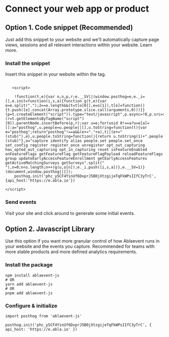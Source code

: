 # Connect your web app or product
## Option 1. Code snippet (Recommended)

Just add this snippet to your website and we'll automatically capture page views, sessions and all relevant interactions within your website. Learn more.

### Install the snippet

Insert this snippet in your website within the <head> tag.

````

   <script>

    !function(t,e){var o,n,p,r;e.__SV||(window.posthog=e,e._i=[],e.init=function(i,s,a){function g(t,e){var o=e.split(".");2==o.length&&(t=t[o[0]],e=o[1]),t[e]=function(){t.push([e].concat(Array.prototype.slice.call(arguments,0)))}}(p=t.createElement("script")).type="text/javascript",p.async=!0,p.src=s.api_host+"/static/array.js",(r=t.getElementsByTagName("script")[0]).parentNode.insertBefore(p,r);var u=e;for(void 0!==a?u=e[a]=[]:a="posthog",u.people=u.people||[],u.toString=function(t){var e="posthog";return"posthog"!==a&&(e+="."+a),t||(e+=" (stub)"),e},u.people.toString=function(){return u.toString(1)+".people (stub)"},o="capture identify alias people.set people.set_once set_config register register_once unregister opt_out_capturing has_opted_out_capturing opt_in_capturing reset isFeatureEnabled onFeatureFlags getFeatureFlag getFeatureFlagPayload reloadFeatureFlags group updateEarlyAccessFeatureEnrollment getEarlyAccessFeatures getActiveMatchingSurveys getSurveys".split(" "),n=0;n<o.length;n++)g(u,o[n]);e._i.push([i,s,a])},e.__SV=1)}(document,window.posthog||[]);
    posthog.init('phc_ySCF4YinUf6DxprJ5B0jXtzgijeTqFkWPsIIfC3yTrC',{api_host:'https://e.abla.io'})

</script>

````

### Send events

Visit your site and click around to generate some initial events.

## Option 2. Javascript Library

Use this option if you want more granular control of how Ablaevent runs in your website and the events you capture. Recommended for teams with more stable products and more defined analytics requirements.

### Install the package

````
npm install ablaevent-js
# OR
yarn add ablaevent-js
# OR
pnpm add ablaevent-js

````

### Configure & initialize 

````
import posthog from 'ablaevent-js'

posthog.init('phc_ySCF4YinUf6DxprJ5B0jXtzgijeTqFkWPsIIfC3yTrC', { api_host: 'https://e.abla.io' })

````